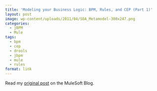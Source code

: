 ```yaml
---
title: 'Modeling your Business Logic: BPM, Rules, and CEP (Part 1)'
layout: post
image: wp-content/uploads/2011/04/SOA_Metamodel-300x247.png
categories:
  - jBPM
  - Mule
tags:
  - bpm
  - cep
  - drools
  - jbpm
  - mule
  - rules
format: link
---
```

Read my <a href="http://blogs.mulesoft.org/modeling-your-business-logic-bpm-rules-and-cep-part-1/" target="_blank">original post</a> on the MuleSoft Blog.